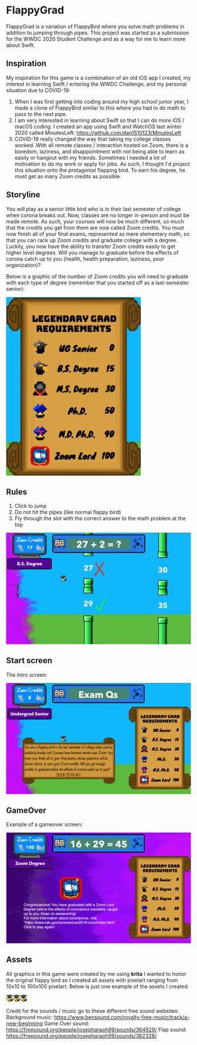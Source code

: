 # **FlappyGrad**
FlappyGrad is a variation of FlappyBird where you solve math problems in addition to jumping through pipes. This project was started as a submission for the WWDC 2020 Student Challenge and as a way for me to learn more about Swift.

## **Inspiration**
My inspiration for this game is a combination of an old iOS app I created, my interest in learning Swift / entering the WWDC Challenge, and my personal situation due to COVID-19:
1. When I was first getting into coding around my high school junior year, I made a clone of FlappyBird similar to this where you had to do math to pass to the next pipe.
2. I am very interested in learning about Swift so that I can do more iOS / macOS coding. I created an app using Swift and WatchOS last winter 2020 called MinutesLeft: https://github.com/dan1510123/MinutesLeft
3. COVID-19 really changed the way that taking my college classes worked. With all remote classes / interaction hosted on Zoom, there is a boredom, laziness, and disappointment with not being able to learn as easily or hangout with my friends. Sometimes I needed a lot of motivation to do my work or apply for jobs. As such, I thought I'd project this situation onto the protagonist flapping bird. To earn his degree, he must get as many Zoom credits as possible.

## Storyline
You will play as a senior little bird who is in their last semester of college when corona breaks out. Now, classes are no longer in-person and must be made remote. As such, your courses will now be much different, so much that the credits you get from them are now called Zoom credits. You must now finish all of your final exams, represented as mere elementary math, so that you can rack up Zoom credits and graduate college with a degree. Luckily, you now have the ability to transfer Zoom credits easily to get higher level degrees. Will you manage to graduate before the effects of corona catch up to you (health, health preparation, laziness, poor organization)?

Below is a graphic of the number of Zoom credits you will need to graduate with each type of degree (remember that you started off as a last-semester senior):

![alt text](images/grad_levels.png)

## Rules
1. Click to jump
2. Do not hit the pipes (like normal flappy bird)
3. Fly through the slot with the correct answer to the math problem at the top

![alt text](images/in_game_screenshot.png)

## Start screen
The intro screen:

![alt text](images/start_page.png)

## GameOver
Example of a gameover screen:

![alt text](images/game_over.png)

## Assets
All graphics in this game were created by me using **krita**
I wanted to honor the original flappy bird so I created all assets with pixelart ranging from 10x10 to 100x100 pixelart. Below is just one example of the assets I created:

![alt text](images/bird.png)![alt text](images/bird.png)![alt text](images/bird.png)

Credit for the sounds / music go to these different free sound websites:
Background music: https://www.bensound.com/royalty-free-music/track/a-new-beginning
Game Over sound: https://freesound.org/people/josepharaoh99/sounds/364929/
Flap sound: https://freesound.org/people/josepharaoh99/sounds/362328/

